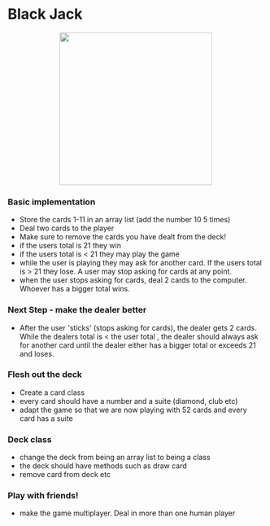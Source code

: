 # Black Jack

<p align="middle"> 
<img width ="300px" src="https://www.pngkit.com/png/full/154-1547540_blackjack-en-lnea-blackjack-blackjack.png" />
<p>

### Basic implementation

- Store the cards 1-11 in an array list (add the number 10 5 times)
- Deal two cards to the player
- Make sure to remove the cards you have dealt from the deck!
- if the users total is 21 they win
- if the users total is < 21 they may play the game
- while the user is playing they may ask for another card. If the users total is > 21 they lose. A user may stop asking for cards at any point.
- when the user stops asking for cards, deal 2 cards to the computer. Whoever has a bigger total wins.

### Next Step - make the dealer better

- After the user 'sticks' (stops asking for cards), the dealer gets 2 cards. While the dealers total is < the user total , the dealer should always ask for another card until the dealer either has a bigger total or exceeds 21 and loses.

### Flesh out the deck
- Create a card class
- every card should have a number and a suite (diamond, club etc)
- adapt the game so that we are now playing with 52 cards and every card has a suite

### Deck class
- change the deck from being an array list to being a class
- the deck should have methods such as draw card
- remove card from deck etc

### Play with friends!
- make the game multiplayer. Deal in more than one human player 
